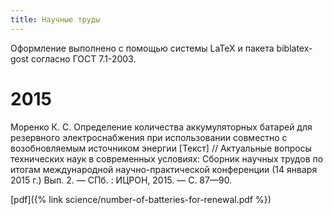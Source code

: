 ```yaml
---
title: Научные труды
---
```


Оформление выполнено с помощью системы LaTeX и пакета biblatex-gost
согласно ГОСТ 7.1-2003.

# 2015

Моренко К. С. Определение количества аккумуляторных батарей для
резервного электроснабжения при использовании совместно с
возобновляемым источником энергии [Текст] // Актуальные вопросы
технических наук в современных условиях: Сборник научных трудов по
итогам международной научно-практической конференции (14 января 2015
г.) Вып. 2. — СПб. : ИЦРОН, 2015. — С. 87—90.

[pdf]({% link science/number-of-batteries-for-renewal.pdf %})
